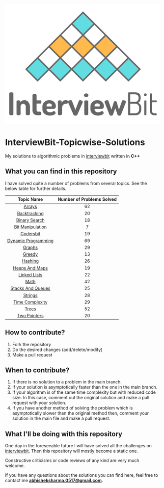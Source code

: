 <p align="center">
  <img src="iblogo.png">
</p>

# InterviewBit-Topicwise-Solutions

My solutions to algorithmic problems in [interviewbit](https://interviewbit.com) written in **C++**

## What you can find in this repository

I have solved quite a number of problems from several topics. See the below table for further details. 

[//]: # (Run the py script to generate the below table.)

| Topic Name| Number of Problems Solved| 
|  :--------: |  :--------: | 
| [Arrays](https://github.com/black-shadows/InterviewBit-Topicwise-Solutions/tree/master/Arrays)| 62| 
| [Backtracking](https://github.com/black-shadows/InterviewBit-Topicwise-Solutions/tree/master/Backtracking)| 20| 
| [Binary Search](https://github.com/black-shadows/InterviewBit-Topicwise-Solutions/tree/master/Binary%20Search)| 18| 
| [Bit Manipulation](https://github.com/black-shadows/InterviewBit-Topicwise-Solutions/tree/master/Bit%20Manipulation)| 7| 
| [Codersbit](https://github.com/black-shadows/InterviewBit-Topicwise-Solutions/tree/master/Codersbit)| 19|
| [Dynamic Programming](https://github.com/black-shadows/InterviewBit-Topicwise-Solutions/tree/master/Dynamic%20Programming)| 69| 
| [Graphs](https://github.com/black-shadows/InterviewBit-Topicwise-Solutions/tree/master/Graphs)| 29| 
| [Greedy](https://github.com/black-shadows/InterviewBit-Topicwise-Solutions/tree/master/Greedy)| 13| 
| [Hashing](https://github.com/black-shadows/InterviewBit-Topicwise-Solutions/tree/master/Hashing)| 26| 
| [Heaps And Maps](https://github.com/black-shadows/InterviewBit-Topicwise-Solutions/tree/master/Heaps%20and%20Maps)| 19| 
| [Linked Lists](https://github.com/black-shadows/InterviewBit-Topicwise-Solutions/tree/master/Linked%20Lists)| 22| 
| [Math](https://github.com/black-shadows/InterviewBit-Topicwise-Solutions/tree/master/Math)| 42| 
| [Stacks And Queues](https://github.com/black-shadows/InterviewBit-Topicwise-Solutions/tree/master/Stacks%20and%20Queues)| 25| 
| [Strings](https://github.com/black-shadows/InterviewBit-Topicwise-Solutions/tree/master/Strings)| 28|
| [Time Complexity](https://github.com/black-shadows/InterviewBit-Topicwise-Solutions/tree/master/Time%20Complexity)| 29| 
| [Trees](https://github.com/black-shadows/InterviewBit-Topicwise-Solutions/tree/master/Trees)| 52| 
| [Two Pointers](https://github.com/black-shadows/InterviewBit-Topicwise-Solutions/tree/master/Two%20Pointers)| 20| 


## How to contribute?

1. Fork the repository 
2. Do the desired changes (add/delete/modify)
3. Make a pull request

## When to contribute?

1. If there is no solution to a problem in the main branch.
2. If your solution is asymptotically faster than the one in the main branch.
3. If your algorithm is of the same time complexity but with reduced code size. In this case, comment out the original solution and make a pull request with your solution.
4. If you have another method of solving the problem which is asymptotically slower than the original method then, comment your solution in the main file and make a pull request.


## What I'll be doing with this repository

One day in the foreseeable future I will have solved all the challenges on [interviewbit](https://www.interviewbit.com).
Then this repository will mostly become a static one.

Constructive criticisms or code reviews of any kind are very much welcome.

If you have any questions about the solutions you can find here, feel free to contact me **abhisheksharma.0517@gmail.com**.
